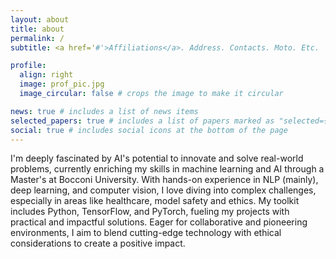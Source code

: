 ```yaml
---
layout: about
title: about
permalink: /
subtitle: <a href='#'>Affiliations</a>. Address. Contacts. Moto. Etc.

profile:
  align: right
  image: prof_pic.jpg
  image_circular: false # crops the image to make it circular

news: true # includes a list of news items
selected_papers: true # includes a list of papers marked as "selected={true}"
social: true # includes social icons at the bottom of the page
---
```


I'm deeply fascinated by AI's potential to innovate and solve real-world problems, currently enriching my skills in machine learning and AI through a Master's at Bocconi University. With hands-on experience in NLP (mainly), deep learning, and computer vision, I love diving into complex challenges, especially in areas like healthcare, model safety and ethics. My toolkit includes Python, TensorFlow, and PyTorch, fueling my projects with practical and impactful solutions. Eager for collaborative and pioneering environments, I aim to blend cutting-edge technology with ethical considerations to create a positive impact.


